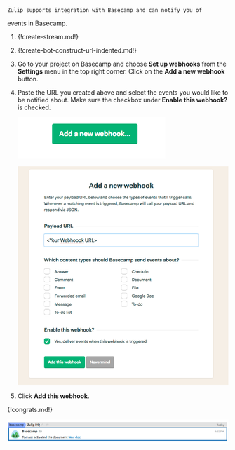     Zulip supports integration with Basecamp and can notify you of
events in Basecamp.

1. {!create-stream.md!}

2. {!create-bot-construct-url-indented.md!}

3. Go to your project on Basecamp and choose **Set up webhooks**
   from the **Settings** menu in the top right corner. Click on
   the **Add a new webhook** button.


5. Paste the URL you created above and select the events you would like to
   be notified about. Make sure the checkbox under **Enable this webhook?**
   is checked.

    ![](/static/images/integrations/basecamp/002.png)

    ![](/static/images/integrations/basecamp/003.png)

7. Click **Add this webhook**.

{!congrats.md!}

![](/static/images/integrations/basecamp/004.png)
